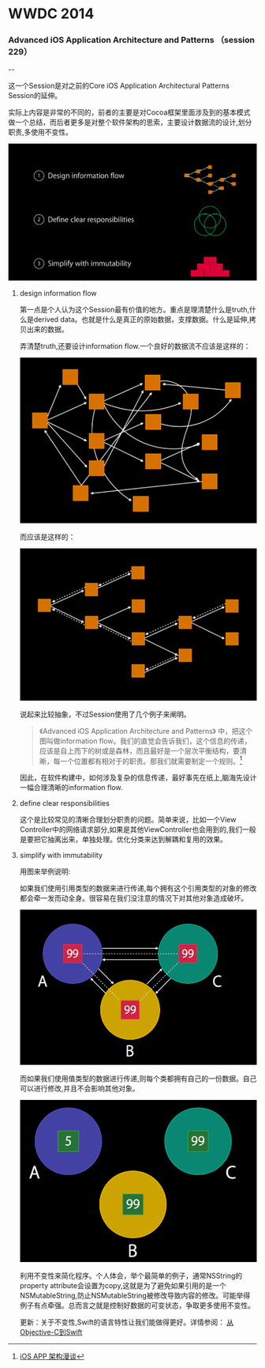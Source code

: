 # WWDC 2014 
### Advanced iOS Application Architecture and Patterns （session 229）
--

这一个Session是对之前的Core iOS Application Architectural Patterns Session的延伸。

实际上内容是非常的不同的，前者的主要是对Cocoa框架里面涉及到的基本模式做一个总结，而后者更多是对整个软件架构的思索，主要设计数据流的设计,划分职责,多使用不变性。

![](https://raw.githubusercontent.com/100mango/zen/master/2014%20WWDC/WWDC%E5%BF%83%E5%BE%97%EF%BC%9AAdvanced%20iOS%20Application%20Architecture%20and%20Patterns/Advanced%20iOS%20Application%20Architecture%20and%20Patterns.png)


1. design information flow  
   
   第一点是个人认为这个Session最有价值的地方。重点是理清楚什么是truth,什么是derived data。也就是什么是真正的原始数据，支撑数据。什么是延伸,拷贝出来的数据。
   
   弄清楚truth,还要设计information flow.一个良好的数据流不应该是这样的：
   
   ![](https://raw.githubusercontent.com/100mango/zen/master/2014%20WWDC/WWDC%E5%BF%83%E5%BE%97%EF%BC%9AAdvanced%20iOS%20Application%20Architecture%20and%20Patterns/bad%20informtion%20flow.png)
   
   而应该是这样的：
   
   ![](https://raw.githubusercontent.com/100mango/zen/master/2014%20WWDC/WWDC%E5%BF%83%E5%BE%97%EF%BC%9AAdvanced%20iOS%20Application%20Architecture%20and%20Patterns/good%20informtion%20flow.png)
   
   说起来比较抽象，不过Session使用了几个例子来阐明。
   > 《Advanced iOS Application Architecture and Patterns》 中，把这个图叫做information flow。我们的直觉会告诉我们，这个信息的传递，应该是自上而下的树或是森林，而且最好是一个层次平衡结构，要清晰，每一个位置都有相对于的职责。那我们就需要制定一个规则。[^1]
   
   因此，在软件构建中，如何涉及复杂的信息传递，最好事先在纸上,脑海先设计一幅合理清晰的information flow.
  
2. define clear responsibilities
   
   这个是比较常见的清晰合理划分职责的问题。简单来说，比如一个View Controller中的网络请求部分,如果是其他ViewController也会用到的,我们一般是要把它抽离出来，单独处理。优化分类来达到解耦和复用的效果。
   
3. simplify with immutability

	用图来举例说明:
	
	如果我们使用引用类型的数据来进行传递,每个拥有这个引用类型的对象的修改都会牵一发而动全身。很容易在我们没注意的情况下对其他对象造成破坏。

	
	![](noImmutablility.png)
	
	而如果我们使用值类型的数据进行传递,则每个类都拥有自己的一份数据。自己可以进行修改,并且不会影响其他对象。
	
	![](immutablility.png)
	

   利用不变性来简化程序。个人体会，举个最简单的例子，通常NSString的property attribute会设置为copy,这就是为了避免如果引用的是一个NSMutableString,防止NSMutableString被修改导致内容的修改。可能举得例子有点牵强。总而言之就是控制好数据的可变状态，争取更多使用不变性。
   
   更新：关于不变性,Swift的语言特性让我们能做得更好。详情参阅：
   [从Objective-C到Swift](https://github.com/100mango/zen/blob/master/Swift%E5%AD%A6%E4%B9%A0%EF%BC%9ASwift%E4%B8%8EObjective-C/Swift%E5%AD%A6%E4%B9%A0%EF%BC%9ASwift%E4%B8%8EObjective-C.md)

   
   
   
   [^1]: [iOS APP 架构漫谈](http://studentdeng.github.io/blog/2014/08/29/ios-architecture/) 
